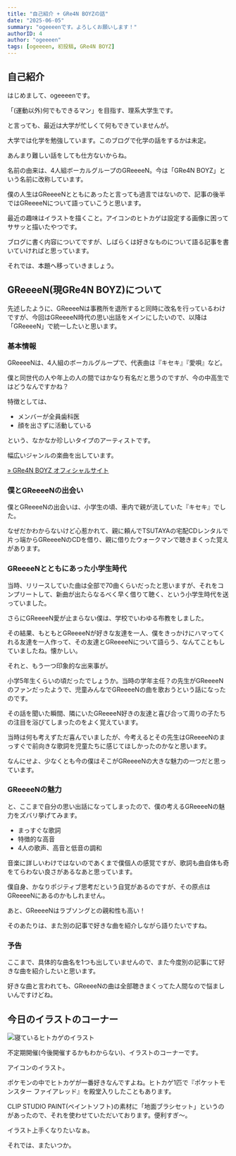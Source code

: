 ```yaml
---
title: "自己紹介 + GRe4N BOYZの話"
date: "2025-06-05"
summary: "ogeeeenです。よろしくお願いします！"
authorID: 4
author: "ogeeeen"
tags: [ogeeeen, 初投稿, GRe4N BOYZ]
---
```


## 自己紹介

はじめまして、ogeeeenです。

「(運動以外)何でもできるマン」を目指す、理系大学生です。

と言っても、最近は大学が忙しくて何もできていませんが。

大学では化学を勉強しています。このブログで化学の話をするかは未定。

あんまり難しい話をしても仕方ないからね。

名前の由来は、4人組ボーカルグループのGReeeeN。今は「GRe4N BOYZ」という名前に改称しています。

僕の人生はGReeeeNとともにあったと言っても過言ではないので、記事の後半ではGReeeeNについて語っていこうと思います。

最近の趣味はイラストを描くこと。アイコンのヒトカゲは設定する画像に困ってササッと描いたやつです。

ブログに書く内容についてですが、しばらくは好きなものについて語る記事を書いていければと思っています。

それでは、本題へ移っていきましょう。

## GReeeeN(現GRe4N BOYZ)について

先述したように、GReeeeNは事務所を退所すると同時に改名を行っているわけですが、今回はGReeeeN時代の思い出話をメインにしたいので、以降は「GReeeeN」で統一したいと思います。

### 基本情報

GReeeeNは、4人組のボーカルグループで、代表曲は『キセキ』『愛唄』など。

僕と同世代の人や年上の人の間ではかなり有名だと思うのですが、今の中高生ではどうなんですかね？

特徴としては、

* メンバーが全員歯科医
* 顔を出さずに活動している

という、なかなか珍しいタイプのアーティストです。

幅広いジャンルの楽曲を出しています。

[» GRe4N BOYZ オフィシャルサイト](https://gre4n-boyz.com/)

### 僕とGReeeeNの出会い

僕とGReeeeNの出会いは、小学生の頃、車内で親が流していた『キセキ』でした。

なぜだかわからないけど心惹かれて、親に頼んでTSUTAYAの宅配CDレンタルで片っ端からGReeeeNのCDを借り、親に借りたウォークマンで聴きまくった覚えがあります。

### GReeeeNとともにあった小学生時代

当時、リリースしていた曲は全部で70曲くらいだったと思いますが、それをコンプリートして、新曲が出たらなるべく早く借りて聴く、という小学生時代を送っていました。

さらにGReeeeN愛が止まらない僕は、学校でいわゆる布教をしました。

その結果、もともとGReeeeNが好きな友達を一人、僕をきっかけにハマってくれる友達を一人作って、その友達とGReeeeNについて語らう、なんてこともしていましたね。懐かしい。

それと、もう一つ印象的な出来事が。

小学5年生くらいの頃だったでしょうか。当時の学年主任？の先生がGReeeeNのファンだったようで、児童みんなでGReeeeNの曲を歌おうという話になったのです。

その話を聞いた瞬間、隣にいたGReeeeN好きの友達と喜び合って周りの子たちの注目を浴びてしまったのをよく覚えています。

当時は何も考えずただ喜んでいましたが、今考えるとその先生はGReeeeNのまっすぐで前向きな歌詞を児童たちに感じてほしかったのかなと思います。

なんにせよ、少なくとも今の僕はそこがGReeeeNの大きな魅力の一つだと思っています。

### GReeeeNの魅力

と、ここまで自分の思い出話になってしまったので、僕の考えるGReeeeNの魅力をズバリ挙げてみます。

* まっすぐな歌詞
* 特徴的な高音
* 4人の歌声、高音と低音の調和

音楽に詳しいわけではないのであくまで僕個人の感覚ですが、歌詞も曲自体も奇をてらわない良さがあるなあと思っています。

僕自身、かなりポジティブ思考だという自覚があるのですが、その原点はGReeeeNにあるのかもしれません。

あと、GReeeeNはラブソングとの親和性も高い！

そのあたりは、また別の記事で好きな曲を紹介しながら語りたいですね。

### 予告

ここまで、具体的な曲名を1つも出していませんので、また今度別の記事にて好きな曲を紹介したいと思います。

好きな曲と言われても、GReeeeNの曲は全部聴きまくってた人間なので悩ましいんですけどね。

## 今日のイラストのコーナー

![寝ているヒトカゲのイラスト](/blogImages/2025/0605_01.jpg)

不定期開催(今後開催するかもわからない)、イラストのコーナーです。

アイコンのイラスト。

ポケモンの中でヒトカゲが一番好きなんですよね。ヒトカゲ1匹で『ポケットモンスター ファイアレッド』を殿堂入りしたこともあります。

CLIP STUDIO PAINT(ペイントソフト)の素材に「地面ブラシセット」というのがあったので、それを使わせていただいております。便利すぎ～。

イラスト上手くなりたいなぁ。

それでは、またいつか。
